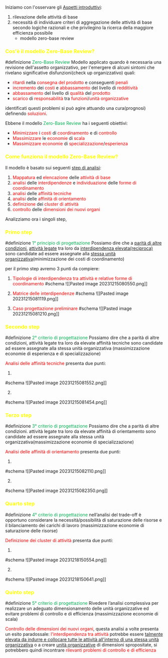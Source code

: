 
   Iniziamo con l'osservare gli <u>Aspetti introduttivi</u>:
   
   1. rilevazione delle attività di base
   2. necessità di individuare criteri di aggregazione delle attività di base secondo logiche razionali e che privilegino la ricerca della maggiore efficienza possibile
         - modello zero-base review


### <font color="#ffff00">Cos'è il modello Zero-Base Review?</font>
#definizione <font color="#00b050">Zero-Base Review</font>
    Modello applicato quando è necessaria una revisione dell'assetto organizzativo, per l'emergere di alcuni sintomi che rivelano significative disfunzioni(check up organizzativo) quali:

   - <font color="#ff0000">ritardi</font> nella <font color="#ff0000">consegna del prodotto</font> e conseguenti <font color="#ff0000">penali</font>
   - <font color="#ff0000">incremento</font> dei <font color="#ff0000">costi</font> e <font color="#ff0000">abbassamento</font> del livello di <font color="#ff0000">redditività</font>
   - <font color="#ff0000">abbassamento</font> del livello di <font color="#ff0000">qualità</font> del <font color="#ff0000">prodotto</font>
   - <font color="#ff0000">scarico</font> di <font color="#ff0000">responsabilità</font> tra <font color="#ff0000">funzioni</font>/<font color="#ff0000">unità organizzative</font>

   identificati questi problemi si può agire attuando una cura(prognosi) definendo <font color="#ff0000">soluzioni</font>.

Ebbene il modello <font color="#00b050">Zero-Base Review</font> ha i seguenti obiettivi:

- <font color="#ff0000">Minimizzare</font> i <font color="#ff0000">costi</font> di <font color="#ff0000">coordinamento</font> e di <font color="#ff0000">controllo</font>
- <font color="#ff0000">Massimizzare</font> le <font color="#ff0000">economie</font> di <font color="#ff0000">scala</font>
- <font color="#ff0000">Massimizzare</font> <font color="#ff0000">economie</font> di <font color="#ff0000">specializzazione</font>/<font color="#ff0000">esperienza</font>

### <font color="#ffff00">Come funziona il modello Zero-Base Review?</font>

Il modello è basato sui seguenti <u>step di analisi</u>:

1. <font color="#ff0000">Mappatura</font> ed <font color="#ff0000">elencazione</font> delle <font color="#ff0000">attività di base</font>
2. <font color="#ff0000">analisi</font> delle <font color="#ff0000">interdipendenze</font> e <font color="#ff0000">individuazione</font> delle <font color="#ff0000">forme di coordinamento</font>
3. <font color="#ff0000">analisi</font> delle <font color="#ff0000">affinità tecniche</font>
4. <font color="#ff0000">analisi</font> delle <font color="#ff0000">affinità di orientamento </font>
5. <font color="#ff0000">definizione</font> dei <font color="#ff0000">cluster di attività</font>
6. <font color="#ff0000">controllo</font> delle <font color="#ff0000">dimensioni dei nuovi organi</font>

Analizziamo ora i singoli step,
### <font color="#ffff00">Primo step</font>

#definizione <font color="#00b050">1° principio di progettazione</font>
    Possiamo dire che a <u>parità di altre condizioni</u>, <u>attività legate</u> tra loro da <u>interdipendenza elevata(reciproca)</u> sono candidate ad essere assegnate alla <u>stessa unità organizzativa</u>(minimizzazione dei costi di coordinamento)

per il primo step avremo 3 punti da compiere:

1. <font color="#ff0000">Tipologie di interdipendenza tra attività e relative forme di coordinamento</font>
#schema 
![[Pasted image 20231215080550.png]]



2. <font color="#ff0000">Matrice delle interdipendenze</font>
#schema 
![[Pasted image 20231215081119.png]]

3. <font color="#ff0000">Caso progettazione preliminare </font>
#schema 
![[Pasted image 20231215081210.png]]




### <font color="#ffff00">Secondo step</font>

#definizione <font color="#00b050">2° criterio di progettazione</font>
   Possiamo dire che a parità di altre condizioni, attività legate tra loro da elevate affinità tecniche sono candidate ad essere assegnate alla stessa unità organizzativa (massimizzazione economie di esperienza e di specializzazione)
   
<font color="#ff0000">Analisi delle affinità tecniche</font> presenta due punti:

1. 
#schema 
![[Pasted image 20231215081552.png]]




2. 
#schema 
![[Pasted image 20231215081454.png]]



### <font color="#ffff00">Terzo step</font>

#definizione <font color="#00b050">3° criterio di progettazione</font>
   Possiamo dire che a parità di altre condizioni. attività legate tra loro da elevate affinità di orientamento sono candidate ad essere assegnate alla stessa unità organizzativa(massimizzazione economie di specializzazione)
   
 <font color="#ff0000">Analisi delle affinità di orientamento</font> presenta due punti:

1. 
#schema 
![[Pasted image 20231215082110.png]]



2. 
#schema 
![[Pasted image 20231215082350.png]]





### <font color="#ffff00">Quarto step</font>

#definizione <font color="#00b050">4° criterio di progettazione</font>
    nell’analisi del trade-off è opportuno considerare la necessità/possibilità di saturazione delle risorse e il bilanciamento dei carichi di lavoro (massimizzazione economie di saturazione delle risorse)


<font color="#ff0000">Definizione dei cluster di attività</font> presenta due punti:

1. 
#schema 
![[Pasted image 20231218150554.png]]

2. 
#schema 
![[Pasted image 20231218150641.png]]


### <font color="#ffff00">Quinto step</font>

#definizione <font color="#00b050">5° criterio di progettazione</font>
    Rivedere l’analisi complessiva per realizzare un adeguato dimensionamento delle unità organizzative ed evitare problemi di controllo e di efficienza (massimizzazione economie di scala)

<font color="#ff0000">Controllo delle dimensioni dei nuovi organi</font>, questa analisi a volte presenta un esito paradossale:
<font color="#ff0000">l'interdipendenza tra attività</font> potrebbe essere <u>talmente elevata da indurre e collocare tutte le attività all'interno di una stessa unità organizzativa</u> o a creare <u>unità organizzative</u> di dimensioni spropositate, si potrebbero quindi incontrare <font color="#ff0000">rilevanti problemi di controllo e di efficienza</font> 